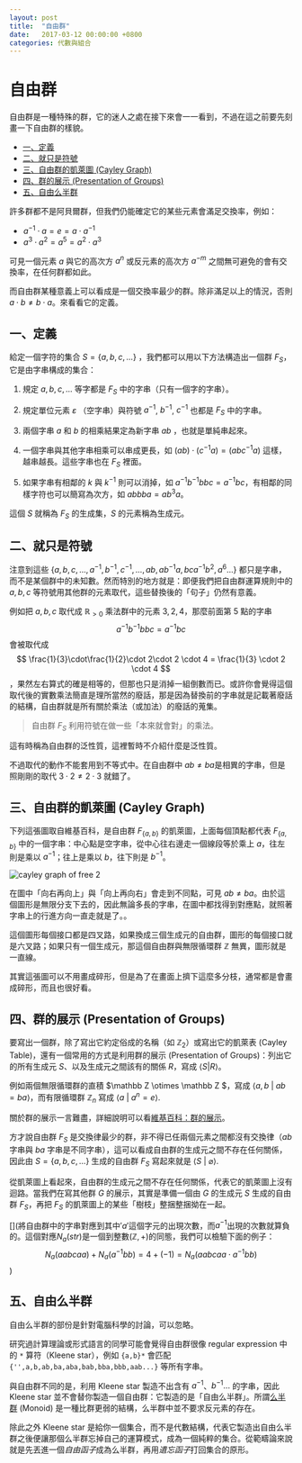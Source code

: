```yaml
---
layout: post
title:  "自由群"
date:   2017-03-12 00:00:00 +0800
categories: 代數與組合
---
```


自由群
========

自由群是一種特殊的群，它的迷人之處在接下來會一一看到，不過在這之前要先刻畫一下自由群的樣貌。

<!-- TOC -->

- [一、定義](#一定義)
- [二、就只是符號](#二就只是符號)
- [三、自由群的凱萊圖 (Cayley Graph)](#三自由群的凱萊圖-cayley-graph)
- [四、群的展示 (Presentation of Groups)](#四群的展示-presentation-of-groups)
- [五、自由么半群](#五自由么半群)

<!-- /TOC -->

許多群都不是阿貝爾群，但我們仍能確定它的某些元素會滿足交換率，例如：

-  $a^{-1}\cdot a = e = a \cdot a^{-1}$
-   $a^3\cdot a^2 = a^5 = a^2\cdot a^3$

可見一個元素 $a$ 與它的高次方 $a^n$ 或反元素的高次方 $a^{-m}$ 之間無可避免的會有交換率，在任何群都如此。

而自由群某種意義上可以看成是一個交換率最少的群。除非滿足以上的情況，否則 $a\cdot b \neq b \cdot a$。來看看它的定義。


## 一、定義

給定一個字符的集合 $S=\{a, b, c, ...\}$ ，我們都可以用以下方法構造出一個群 $F_S$，它是由字串構成的集合：

1. 規定 $a, b, c, ...$ 等字都是 $F_S$ 中的字串（只有一個字的字串）。

2. 規定單位元素 $\varepsilon$ （空字串）與符號 $a^{-1}$, $b^{-1}$, $c^{-1}$ 也都是 $F_S$ 中的字串。

3. 兩個字串 $a$ 和 $b$ 的相乘結果定為新字串 $ab$ ，也就是單純串起來。

4. 一個字串與其他字串相乘可以串成更長，如 $(ab)\cdot (c^{-1}a) = (abc^{-1}a)$ 這樣，越串越長。這些字串也在 $F_S$ 裡面。

5. 如果字串有相鄰的 $k$ 與 $k^{-1}$ 則可以消掉，如 $a^{-1}b^{-1}bbc = a^{-1}bc$，有相鄰的同樣字符也可以簡寫為次方，如 $abbba = ab^3a$。

這個 $S$ 就稱為 $F_S$ 的生成集，$S$ 的元素稱為生成元。


## 二、就只是符號

注意到這些 $\{a, b, c, ..., a^{-1}, b^{-1}, c^{-1}, ... , ab, ab^{-1}a, bca^{-1}b^2, a^6...\}$ 都只是字串，而不是某個群中的未知數。然而特別的地方就是：即便我們把自由群運算規則中的 $a,b,c$ 等符號用其他群的元素取代，這些替換後的「句子」仍然有意義。

例如把 $a,b,c$ 取代成 $\mathbb R_{>0}$ 乘法群中的元素 $3,2,4$，那麼前面第 5 點的字串 $$a^{-1}b^{-1}bbc = a^{-1}bc$$ 會被取代成 $$ \frac{1}{3}\cdot\frac{1}{2}\cdot 2\cdot 2 \cdot 4 = \frac{1}{3} \cdot 2 \cdot 4 $$，果然左右算式的確是相等的，但那也只是消掉一組倒數而已。或許你會覺得這個取代後的實數乘法簡直是理所當然的廢話，那是因為替換前的字串就是記載著廢話的結構，自由群就是所有關於乘法（或加法）的廢話的蒐集。

> 自由群 $F_S$ 利用符號在做一些「本來就會對」的乘法。

這有時稱為自由群的泛性質，這裡暫時不介紹什麼是泛性質。

不過取代的動作不能套用到不等式中。在自由群中 $ab \neq ba$是相異的字串，但是照剛剛的取代 $3\cdot 2\neq 2\cdot 3$ 就錯了。


## 三、自由群的凱萊圖 (Cayley Graph)

下列這張圖取自維基百科，是自由群 $F_{\{a,b\}}$ 的凱萊圖，上面每個頂點都代表 $F_{\{a,b\}}$ 中的一個字串：中心點是空字串，從中心往右邊走一個線段等於乘上 $a$，往左則是乘以 $a^{-1}$；往上是乘以 $b$，往下則是 $b^{-1}$。

![cayley graph of free 2](https://upload.wikimedia.org/wikipedia/commons/thumb/d/d2/Cayley_graph_of_F2.svg/240px-Cayley_graph_of_F2.svg.png)

在圖中「向右再向上」與「向上再向右」會走到不同點，可見 $ab\neq ba$。由於這個圖形是無限分支下去的，因此無論多長的字串，在圖中都找得到對應點，就照著字串上的行進方向一直走就是了。。

這個圖形每個接口都是四叉路，如果換成三個生成元的自由群，圖形的每個接口就是六叉路；如果只有一個生成元，那這個自由群與無限循環群 $\mathbb Z$ 無異，圖形就是一直線。

其實這張圖可以不用畫成碎形，但是為了在畫面上擠下這麼多分枝，通常都是會畫成碎形，而且也很好看。


## 四、群的展示 (Presentation of Groups)

要寫出一個群，除了寫出它約定俗成的名稱（如 $\mathbb Z_2$）或寫出它的凱萊表 (Cayley Table)，還有一個常用的方式是利用群的展示 (Presentation of Groups)：列出它的所有生成元 $S$、以及生成元之間該有的關係 $R$，寫成 $\langle S|R \rangle$。

例如兩個無限循環群的直積 $\mathbb Z \otimes \mathbb Z $，寫成 $\langle a,b\ |\ ab=ba\rangle$，而有限循環群 $\mathbb{Z}_n$ 寫成 $\langle a\ |\ a^n=e\rangle$.

關於群的展示一言難盡，詳細說明可以看[維基百科：群的展示](https://zh.wikipedia.org/wiki/%E7%BE%A4%E7%9A%84%E5%B1%95%E7%A4%BA)。

方才說自由群 $F_S$ 是交換律最少的群，非不得已任兩個元素之間都沒有交換律（$ab$ 字串與 $ba$ 字串是不同字串），這可以看成自由群的生成元之間不存在任何關係，因此由 $S=\{a,b,c,...\}$ 生成的自由群 $F_S$ 寫起來就是 $\langle S\ |\ \varnothing\rangle$.

從凱萊圖上看起來，自由群的生成元之間不存在任何關係，代表它的凱萊圖上沒有迴路。當我們在寫其他群 $G$ 的展示，其實是準備一個由 $G$ 的生成元 $S$ 生成的自由群 $F_S$，再把 $F_S$ 的凱萊圖上的某些「樹枝」整捆整捆拗在一起。

[](為了滿足封閉性就勉強把相加後的新元素（囫圇吞棗地）塞到這個群之中。)

[](將自由群中的字串對應到其中$'a'$這個字元的出現次數，而$a^{-1}$出現的次數就算負的。這個對應$N_a(str)$是一個到整數$(\mathbb{Z}, +)$的同態，我們可以檢驗下面的例子：$$N_a(aabcaa) + N_a(a^{-1}bb) = 4 + (-1) = N_a(aabcaa \cdot a^{-1}bb)$$)


## 五、自由么半群

自由么半群的部份是針對電腦科學的討論，可以忽略。

研究過計算理論或形式語言的同學可能會覺得自由群很像 regular expression 中的 `*` 算符（Kleene star），例如 `{a,b}*` 會匹配 `{'',a,b,ab,ba,aba,bab,bba,bbb,aab...}` 等所有字串。

與自由群不同的是，利用 Kleene star 製造不出含有 $a^{-1}$、$b^{-1}...$ 的字串，因此 Kleene star 並不會替你製造一個自由群：它製造的是「自由么半群」。所謂[么半群](https://zh.wikipedia.org/wiki/%E5%B9%BA%E5%8D%8A%E7%BE%A4) (Monoid) 是一種比群更弱的結構，么半群中並不要求反元素的存在。

除此之外 Kleene star 是給你一個集合，而不是代數結構，代表它製造出自由么半群之後便讓那個么半群忘掉自己的運算模式，成為一個純粹的集合。從範疇論來說就是先丟進一個*自由函子*成為么半群，再用*遺忘函子*打回集合的原形。